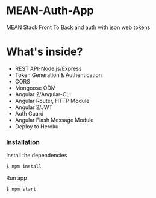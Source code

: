 # MEAN-Auth-App
MEAN Stack Front To Back and auth with json web tokens

# What's inside?
- REST API-Node.js/Express
- Token Generation & Authentication
- CORS
- Mongoose ODM
- Angular 2/Angular-CLI
- Angular Router, HTTP Module
- Angular 2/JWT
- Auth Guard
- Angular Flash Message Module
- Deploy to Heroku

### Installation

Install the dependencies

```sh
$ npm install
```
Run app

```sh
$ npm start
```
